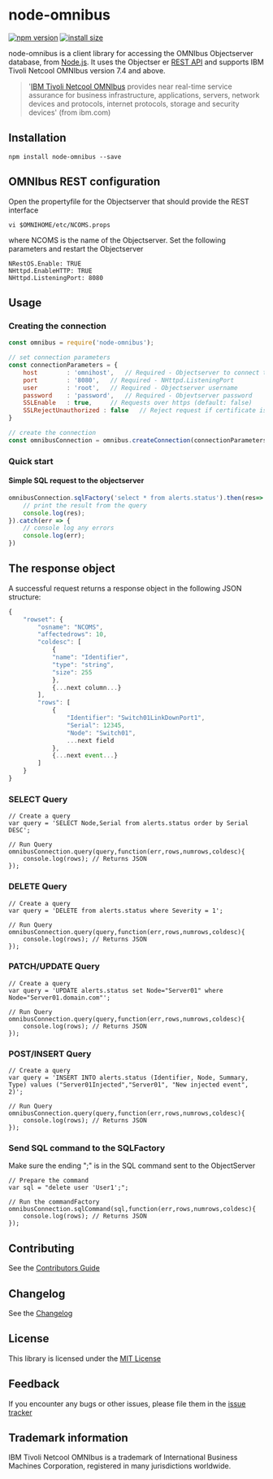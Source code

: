 # node-omnibus
[![npm version][npm-image]][npm-url]
[![install size][install-size-image]][install-size-url]

node-omnibus is a client library for accessing the OMNIbus Objectserver database, from [Node.js](https://nodejs.org). It uses the Objectser er [REST API](http://www-01.ibm.com/support/knowledgecenter/SSSHTQ_8.1.0/com.ibm.netcool_OMNIbus.doc_8.1.0/omnibus/wip/api/reference/omn_api_http_httpinterface.html?lang=en) and supports IBM Tivoli Netcool OMNIbus version 7.4 and above.

> '[IBM Tivoli Netcool OMNIbus](http://www.ibm.com/software/products/ibmtivolinetcoolomnibus) provides near real-time service assurance for business infrastructure, applications, servers, network devices and protocols, internet protocols, storage and security devices' (from ibm.com)

## Installation
```
npm install node-omnibus --save
```

## OMNIbus REST configuration
Open the propertyfile for the Objectserver that should provide the REST interface
```
vi $OMNIHOME/etc/NCOMS.props
```
where NCOMS is the name of the Objectserver.
Set the following parameters and restart the Objectserver
```
NRestOS.Enable: TRUE
NHttpd.EnableHTTP: TRUE
NHttpd.ListeningPort: 8080
```


## Usage

### Creating the connection
```javascript
const omnibus = require('node-omnibus');

// set connection parameters
const connectionParameters = {
	host		: 'omnihost',	// Required - Objectserver to connect to
	port		: '8080',	// Required - NHttpd.ListeningPort
	user		: 'root',	// Required - Objectserver username
	password	: 'password',	// Required - Objevtserver password
	SSLEnable	: true,		// Requests over https (default: false)
	SSLRejectUnauthorized : false	// Reject request if certificate is invalid (default: true)
}

// create the connection
const omnibusConnection = omnibus.createConnection(connectionParameters)
```

### Quick start
#### Simple SQL request to the objectserver
```javascript
omnibusConnection.sqlFactory('select * from alerts.status').then(res=> {
	// print the result from the query
	console.log(res);
}).catch(err => {
	// console log any errors
	console.log(err);
})
```

## The response object
A successful request returns a response object in the following JSON structure:
```javascript
{
	"rowset": {
		"osname": "NCOMS",
		"affectedrows": 10,
		"coldesc": [
			{
			"name": "Identifier",
			"type": "string",
			"size": 255
			},
			{...next column...}
		],
		"rows": [
			{
				"Identifier": "Switch01LinkDownPort1",
				"Serial": 12345,
				"Node": "Switch01",
				...next field
			},
			{...next event...}
		]
	}
}
```

### SELECT Query
```
// Create a query
var query = 'SELECT Node,Serial from alerts.status order by Serial DESC';

// Run Query
omnibusConnection.query(query,function(err,rows,numrows,coldesc){
	console.log(rows); // Returns JSON
});
```

### DELETE Query
```
// Create a query
var query = 'DELETE from alerts.status where Severity = 1';

// Run Query
omnibusConnection.query(query,function(err,rows,numrows,coldesc){
	console.log(rows); // Returns JSON
});
```

### PATCH/UPDATE Query
```
// Create a query
var query = 'UPDATE alerts.status set Node="Server01" where Node="Server01.domain.com"';

// Run Query
omnibusConnection.query(query,function(err,rows,numrows,coldesc){
	console.log(rows); // Returns JSON
});
```

### POST/INSERT Query
```
// Create a query
var query = 'INSERT INTO alerts.status (Identifier, Node, Summary, Type) values ("Server01Injected","Server01", "New injected event", 2)';

// Run Query
omnibusConnection.query(query,function(err,rows,numrows,coldesc){
	console.log(rows); // Returns JSON
});
```

### Send SQL command to the SQLFactory
Make sure the ending ";" is in the SQL command sent to the ObjectServer
```
// Prepare the command
var sql = "delete user 'User1';";

// Run the commandFactory
omnibusConnection.sqlCommand(sql,function(err,rows,numrows,coldesc){
	console.log(rows); // Returns JSON
});
```

## Contributing

See the [Contributors Guide](/CONTRIBUTING.md)


## Changelog
See the [Changelog][changelog]

## License
This library is licensed under the [MIT License][license]

## Feedback
If you encounter any bugs or other issues, please file them in the
[issue tracker][issue-tracker]

## Trademark information
IBM Tivoli Netcool OMNIbus is a trademark of International Business Machines Corporation, registered in many jurisdictions worldwide.

[license]: LICENSE
[issue-tracker]: https://github.com/fredriklandstrom/node-omnibus/issues
[changelog]: CHANGELOG.md


[npm-image]: https://badgen.net/npm/v/node-omnibus
[npm-url]: https://www.npmjs.com/package/node-omnibus

[install-size-image]: https://flat.badgen.net/packagephobia/install/node-omnibus
[install-size-url]: https://packagephobia.now.sh/result?p=node-omnibus